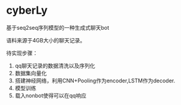# cyberLy
基于seq2seq序列模型的一种生成式聊天bot

语料来源于4GB大小的聊天记录。

待实现步骤：
1. qq聊天记录的数据清洗以及序列化
2. 数据集向量化
3. 搭建神经网络，利用CNN+Pooling作为encoder,LSTM作为decoder.
4. 模型训练
5. 载入nonbot使得可以在qq响应
